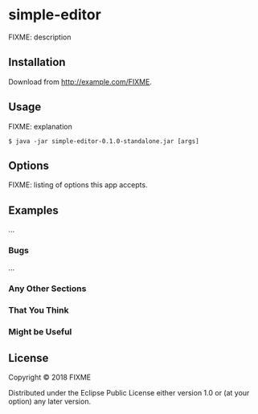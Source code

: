 # simple-editor

FIXME: description

## Installation

Download from http://example.com/FIXME.

## Usage

FIXME: explanation

    $ java -jar simple-editor-0.1.0-standalone.jar [args]

## Options

FIXME: listing of options this app accepts.

## Examples

...

### Bugs

...

### Any Other Sections
### That You Think
### Might be Useful

## License

Copyright © 2018 FIXME

Distributed under the Eclipse Public License either version 1.0 or (at
your option) any later version.
